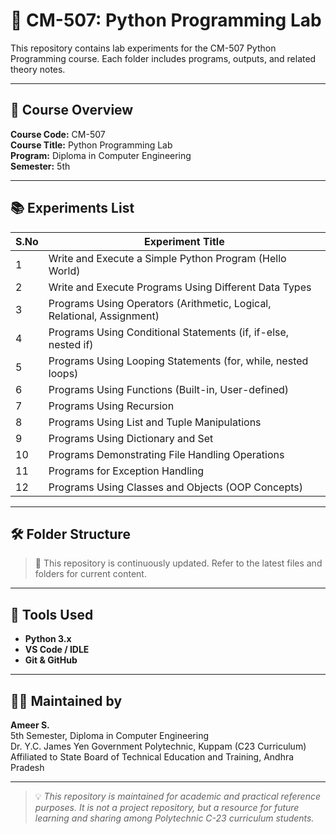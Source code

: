 # 🐍 CM-507: Python Programming Lab

This repository contains lab experiments for the CM-507 Python Programming course. Each folder includes programs, outputs, and related theory notes.

---

## 📘 Course Overview

**Course Code:** CM-507  
**Course Title:** Python Programming Lab  
**Program:** Diploma in Computer Engineering  
**Semester:** 5th

---

## 📚 Experiments List

| S.No | Experiment Title                                                                 |
|------|----------------------------------------------------------------------------------|
| 1    | Write and Execute a Simple Python Program (Hello World)                          |
| 2    | Write and Execute Programs Using Different Data Types                            |
| 3    | Programs Using Operators (Arithmetic, Logical, Relational, Assignment)           |
| 4    | Programs Using Conditional Statements (if, if-else, nested if)                   |
| 5    | Programs Using Looping Statements (for, while, nested loops)                     |
| 6    | Programs Using Functions (Built-in, User-defined)                                |
| 7    | Programs Using Recursion                                                         |
| 8    | Programs Using List and Tuple Manipulations                                      |
| 9    | Programs Using Dictionary and Set                                                |
| 10   | Programs Demonstrating File Handling Operations                                  |
| 11   | Programs for Exception Handling                                                  |
| 12   | Programs Using Classes and Objects (OOP Concepts)                                |

---

## 🛠 Folder Structure

> 📂 This repository is continuously updated. Refer to the latest files and folders for current content.

---

## 🔧 Tools Used

- **Python 3.x**
- **VS Code / IDLE**
- **Git & GitHub**

---

## 👨‍🎓 Maintained by

**Ameer S.**  
5th Semester, Diploma in Computer Engineering  
Dr. Y.C. James Yen Government Polytechnic, Kuppam (C23 Curriculum)  
Affiliated to State Board of Technical Education and Training, Andhra Pradesh

---

> 💡 _This repository is maintained for academic and practical reference purposes. It is not a project repository, but a resource for future learning and sharing among Polytechnic C-23 curriculum students._